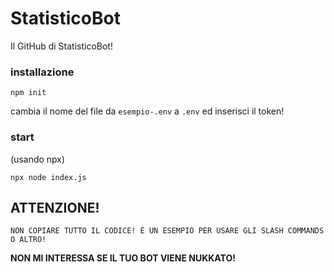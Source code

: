 # StatisticoBot

Il GitHub di StatisticoBot!

### installazione

```
npm init
```

cambia il nome del file da `esempio-.env` a `.env` ed inserisci il token!

 ### start
(usando npx)

```
npx node index.js
```

## ATTENZIONE!

`NON COPIARE TUTTO IL CODICE! È UN ESEMPIO PER USARE GLI SLASH COMMANDS O ALTRO!`

**NON MI INTERESSA SE IL TUO BOT VIENE NUKKATO!**


